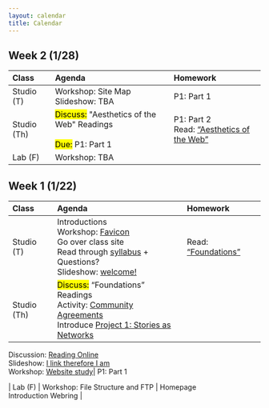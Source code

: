 ```yaml
---
layout: calendar
title: Calendar
---
```


## Week 2 (1/28)

| Class | Agenda | Homework |
| :--- | :--- | :--- |
| Studio (T) | Workshop: Site Map <br> Slideshow: TBA | P1: Part 1 |
| Studio (Th) | <mark>Discuss:</mark> "Aesthetics of the Web" Readings <br><br> <mark>Due:</mark> P1: Part 1 | P1: Part 2 <br> Read: [“Aesthetics of the Web”](/readings)|
| Lab (F) | Workshop: TBA | 


## Week 1 (1/22)

| Class | Agenda | Homework |
| :--- | :--- | :--- |
| Studio (T) | Introductions <br>Workshop: [Favicon](https://docs.google.com/document/d/15gawrRKPkf1NcipJBp7a2IdEg07WG9u_MQRmT1WmN10) <br>Go over class site<br> Read through [syllabus](https://docs.google.com/document/d/1uSgmvAGwzk8EYUbHQHOVSNhdZ7VOn7vngCplt9J2pqA) + Questions? <br> Slideshow: [welcome!](https://docs.google.com/presentation/d/1f7qVdDIVPINYQj4OOlERW2-gvYMpgIfqAQGvswgvRPo)| Read: [“Foundations”](/readings) |
| Studio (Th) | <mark>Discuss:</mark> “Foundations” Readings <br> Activity: [Community Agreements](https://docs.google.com/document/d/1i55FJ_lb1K7ETel3twwHfizbgWAQASpA8uSQbNtKkAI)<br>Introduce [Project 1: Stories as Networks](https://docs.google.com/document/d/1zp0CmThBfNv7nspoN9clikp86TO3blp8oSBTKPjJ4Jg) <br>
Discussion: [Reading Online](https://docs.google.com/document/d/1eldKB3vy3Ei_Ijqtt5Xr-Ula0woy5pQwa74igyVMSPA)<br>
Slideshow: [I link therefore I am](https://docs.google.com/presentation/d/13nYlcW4wtUVhvniijnz95lWh64OlPd4ZSx5KItoFyw8)<br>
Workshop: [Website study](https://docs.google.com/document/d/1Rhbj6VSNq8suv3Ya1WtJ5XwoBIpw6779jpxOwIsoFGY)| P1: Part 1






| Lab (F) | Workshop: File Structure and FTP | Homepage <br> Introduction Webring |

